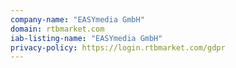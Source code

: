 ```yaml
---
company-name: "EASYmedia GmbH"
domain: rtbmarket.com
iab-listing-name: "EASYmedia GmbH"
privacy-policy: https://login.rtbmarket.com/gdpr
---
```

